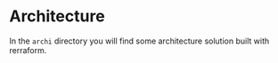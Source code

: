 # Architecture

In the `archi` directory you will find some architecture solution built with rerraform.
